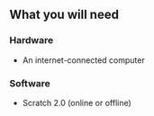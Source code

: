 ## What you will need

### Hardware

- An internet-connected computer

### Software

- Scratch 2.0 (online or offline)

